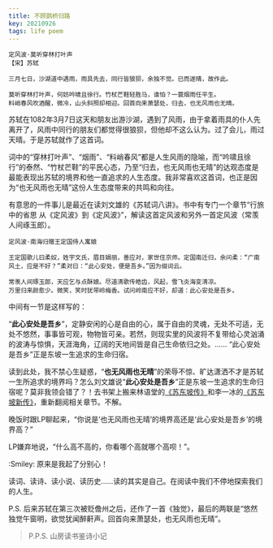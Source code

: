 ```yaml
---
title: 不顾鹊桥归路
key: 20210926
tags: life poem
---
```


```
定风波·莫听穿林打叶声
【宋】苏轼

三月七日，沙湖道中遇雨，雨具先去，同行皆狼狈，余独不觉。已而遂晴，故作此。

莫听穿林打叶声，何妨吟啸且徐行。竹杖芒鞋轻胜马，谁怕？一蓑烟雨任平生。
料峭春风吹酒醒，微冷，山头斜照却相迎。回首向来萧瑟处，归去，也无风雨也无晴。
```
<!--more-->

苏轼在1082年3月7日这天和朋友出游沙湖，遇到了风雨，由于拿着雨具的仆人先离开了，风雨中同行的朋友们都觉得很狼狈，但他却不这么认为。过了会儿，雨过天晴。于是苏轼就作了这首词。

词中的“穿林打叶声”、“烟雨”、“料峭春风”都是人生风雨的隐喻，而“吟啸且徐行”的泰然、“竹杖芒鞋”的平民心态，乃至“归去，也无风雨也无晴”的达观态度是最能表现出苏轼的境界和他一直追求的人生态度。我非常喜欢这首词，也正是因为“也无风雨也无晴”这份人生态度带来的共鸣和向往。

有意思的一件事儿是最近在读刘文雄的《苏轼词八讲》。书中有专门一个章节“行旅中的省思 从《定风波》到《定风波》”，解读这首定风波和另外一首定风波（常羡人间琢玉郎）。

```
定风波·南海归赠王定国侍人寓娘

王定国歌儿曰柔奴，姓宇文氏，眉目娟丽，善应对，家世住京师。定国南迁归，余问柔：“广南风土，应是不好？”柔对曰：“此心安处，便是吾乡。”因为缀词云。

常羡人间琢玉郎，天应乞与点酥娘。尽道清歌传皓齿，风起，雪飞炎海变清凉。
万里归来颜愈少。微笑，笑时犹带岭梅香。试问岭南应不好，却道：此心安处是吾乡。
```

中间有一节是这样写的：

“**此心安处是吾乡**”，定静安闲的心是自由的心，属于自由的灵魂，无处不可适，无处不悠然，事事皆可观，物物皆可亲。若然，则现实里的风波将不复带给心灵汹涌的波涛与惊惧，天涯海角，辽阔的天地间皆是自己生命依归之处。...... “此心安处是吾乡”正是东坡一生追求的生命归宿。

读到此处，我不禁心生疑惑，“**也无风雨也无晴**”的荣辱不惊、旷达潇洒不才是苏轼一生所追求的境界吗？怎么刘文雄说“**此心安处是吾乡**”正是东坡一生追求的生命归宿呢？莫非我领会错了？！去书架上搬来林语堂的[《苏东坡传》](https://www.goodreads.com/book/show/29353960?from_search=true&from_srp=true&qid=Pspoh5U9tK&rank=1)和李一冰的[《苏东坡新传》](https://www.goodreads.com/book/show/55316616?from_search=true&from_srp=true&qid=h3fitthEL8&rank=1)，重新翻阅相关章节。不解。

晚饭时跟LP聊起来，“你说是‘也无风雨也无晴’的境界高还是‘此心安处是吾乡’的境界高？”

LP嫌弃地说，“什么高不高的，你看哪个高就哪个高呗！”。

:Smiley: 原来是我起了分别心！

读词、读诗、读小说、读历史……读的其实是自己。在阅读中我们不停地探索我们的人生。

P.S. 后来苏轼在第三次被贬儋州之后，还作了一首《独觉》，最后的两联是“悠然独觉午窗明，欲觉犹闻醉鼾声。回首向来萧瑟处，也无风雨也无晴”。

> P.P.S. 山房读书鉴诗小记